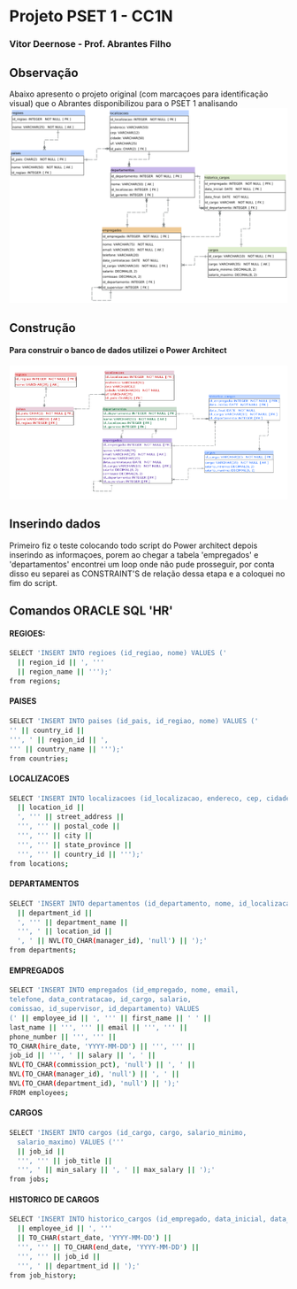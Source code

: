 Projeto PSET 1 - CC1N
================================

### Vitor Deernose - Prof. Abrantes Filho

Observação 
--------------------------------
Abaixo apresento o projeto original (com marcaçoes para identificação visual) que o Abrantes disponibilizou para o PSET 1
analisando 
![hr](https://github.com/Deernose/uvv_bd_1_cc1n/blob/main/proposta_do_pset1/hr.png?raw=true)

Construção
--------------------------------
#### Para construir o banco de dados utilizei o Power Architect

![hr](https://github.com/Deernose/uvv_bd_1_cc1n/blob/main/area_de_cria%C3%A7%C3%A3o_pset1/projeto%20logico.png?raw=true)

Inserindo dados
--------------------------------
Primeiro fiz o teste colocando todo script do Power architect depois inserindo as informaçoes, 
porem ao chegar a tabela 'empregados' e 'departamentos' encontrei um loop onde não pude prosseguir, por conta disso eu separei as CONSTRAINT'S de relação dessa etapa e a coloquei no fim do script.

Comandos ORACLE SQL 'HR'
--------------------------------
#### REGIOES:
```sh
SELECT 'INSERT INTO regioes (id_regiao, nome) VALUES ('
  || region_id || ', ''' 
  || region_name || ''');'
from regions;
```

#### PAISES
```sh
SELECT 'INSERT INTO paises (id_pais, id_regiao, nome) VALUES ('
'' || country_id || 
''', ' || region_id || ', 
''' || country_name || ''');'
from countries;
```

#### LOCALIZACOES
```sh
SELECT 'INSERT INTO localizacoes (id_localizacao, endereco, cep, cidade, uf, id_pais) VALUES ('
  || location_id || 
  ', ''' || street_address || 
  ''', ''' || postal_code || 
  ''', ''' || city || 
  ''', ''' || state_province || 
  ''', ''' || country_id || ''');'
from locations;
```
#### DEPARTAMENTOS
```sh
SELECT 'INSERT INTO departamentos (id_departamento, nome, id_localizacao, id_gerente) VALUES (' 
  || department_id ||
  ', ''' || department_name || 
  ''', ' || location_id || 
  ', ' || NVL(TO_CHAR(manager_id), 'null') || ');'
from departments;
```

#### EMPREGADOS
```sh
SELECT 'INSERT INTO empregados (id_empregado, nome, email,
telefone, data_contratacao, id_cargo, salario,
comissao, id_supervisor, id_departamento) VALUES
(' || employee_id || ', ''' || first_name || ' ' ||
last_name || ''', ''' || email || ''', ''' ||
phone_number || ''', ''' ||
TO_CHAR(hire_date, 'YYYY-MM-DD') || ''', ''' ||
job_id || ''', ' || salary || ', ' ||
NVL(TO_CHAR(commission_pct), 'null') || ', ' ||
NVL(TO_CHAR(manager_id), 'null') || ', ' ||
NVL(TO_CHAR(department_id), 'null') || ');'
FROM employees;
```

#### CARGOS
```sh
SELECT 'INSERT INTO cargos (id_cargo, cargo, salario_minimo,
  salario_maximo) VALUES (''' 
  || job_id || 
  ''', ''' || job_title || 
  ''', ' || min_salary || ', ' || max_salary || ');'
from jobs;
```

#### HISTORICO DE CARGOS
```sh
SELECT 'INSERT INTO historico_cargos (id_empregado, data_inicial, data_final, id_cargo, id_departamento) VALUES (' 
  || employee_id || ', '''
  || TO_CHAR(start_date, 'YYYY-MM-DD') || 
  ''', ''' || TO_CHAR(end_date, 'YYYY-MM-DD') || 
  ''', ''' || job_id ||
  ''', ' || department_id || ');'
from job_history;
```
